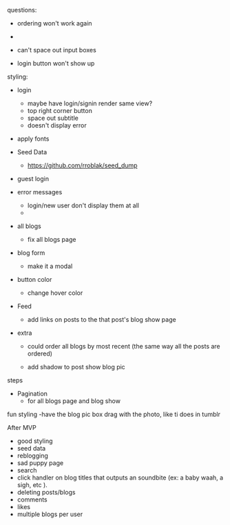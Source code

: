 questions:
  - ordering won't work again
  - 

  - can't space out input boxes
  - login button won't show up

styling:
  - login
    - maybe have login/signin render same view?
    - top right corner button
    - space out subtitle
    - doesn't display error

  - apply fonts

  - Seed Data
    - https://github.com/rroblak/seed_dump

  - guest login

  - error messages
    - login/new user don't display them at all
    -

  - all blogs
    - fix all blogs page

  - blog form
    - make it a modal

  - button color
    - change hover color

  - Feed
    - add links on posts to the that post's blog show page

  - extra
    - could order all blogs by most recent (the same way all the posts are ordered)

    - add shadow to post show blog pic

steps

  - Pagination
    - for all blogs page and blog show


fun styling
  -have the blog pic box drag with the photo, like ti does in tumblr

After MVP
  - good styling
  - seed data
  - reblogging
  - sad puppy page
  - search
  - click handler on blog titles that outputs an soundbite (ex: a baby waah, a sigh, etc ).
  - deleting posts/blogs
  - comments
  - likes
  - multiple blogs per user
